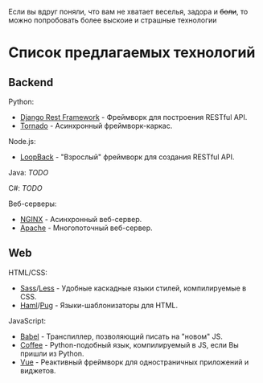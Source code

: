 Если вы вдруг поняли, что вам не хватает веселья, задора и ~~боли~~, то можно попробовать более выскоие и страшные технологии

# Список предлагаемых технологий

## Backend
Python:
- [Django Rest Framework](https://www.django-rest-framework.org/) - Фреймворк для построения RESTful API.
- [Tornado](https://www.tornadoweb.org/en/stable/) - Асинхронный фреймворк-каркас.

Node.js:
- [LoopBack](https://www.npmjs.com/package/loopback) - "Взрослый" фреймворк для создания RESTful API.

Java:
_TODO_

C#:
_TODO_

Веб-серверы:
- [NGINX](https://nginx.org/ru/) - Асинхронный веб-сервер.
- [Apache](https://httpd.apache.org/) - Многопоточный веб-сервер.

## Web
HTML/CSS:
- [Sass](http://sass-lang.com/)/[Less](http://lesscss.org/) - Удобные каскадные языки стилей, компилируемые в CSS.
- [Haml](https://haml.ru/)/[Pug](https://pugjs.org/api/getting-started.html) - Языки-шаблонизаторы для HTML.

JavaScript:
- [Babel](https://babeljs.io/) - Транспиллер, позволяющий писать на "новом" JS.
- [Coffee](https://coffeescript.org/) - Python-подобный язык, компилируемый в JS, если Вы пришли из Python.
- [Vue](https://ru.vuejs.org/) - Реактивный фреймворк для одностраничных приложений и виджетов.
